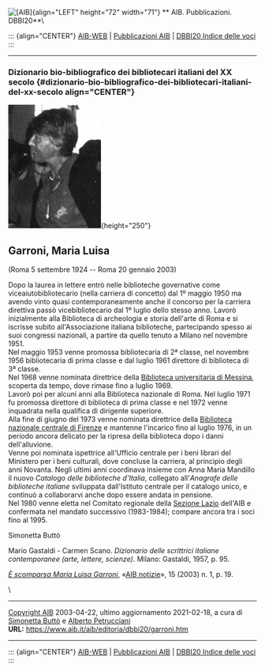 ![\[AIB\]](/aib/wi/aibv72.gif){align="LEFT" height="72" width="71"}
** AIB. Pubblicazioni. DBBI20**\

::: {align="CENTER"}
[AIB-WEB](/) \| [Pubblicazioni AIB](/pubblicazioni/) \| [DBBI20 Indice
delle voci](dbbi20.htm)
:::

------------------------------------------------------------------------

### Dizionario bio-bibliografico dei bibliotecari italiani del XX secolo {#dizionario-bio-bibliografico-dei-bibliotecari-italiani-del-xx-secolo align="CENTER"}

![\[Ritratto\]](garroni.jpg){height="250"}

## Garroni, Maria Luisa

(Roma 5 settembre 1924 -- Roma 20 gennaio 2003)

Dopo la laurea in lettere entrò nelle biblioteche governative come
viceaiutobibliotecario (nella carriera di concetto) dal 1º maggio 1950
ma avendo vinto quasi contemporaneamente anche il concorso per la
carriera direttiva passò vicebibliotecario dal 1º luglio dello stesso
anno. Lavorò inizialmente alla Biblioteca di archeologia e storia
dell\'arte di Roma e si iscrisse subito all\'Associazione italiana
biblioteche, partecipando spesso ai suoi congressi nazionali, a partire
da quello tenuto a Milano nel novembre 1951.\
Nel maggio 1953 venne promossa bibliotecaria di 2ª classe, nel novembre
1956 bibliotecaria di prima classe e dal luglio 1961 direttore di
biblioteca di 3ª classe.\
Nel 1968 venne nominata direttrice della [Biblioteca universitaria di
Messina](/aib/stor/teche/me-uni.htm), scoperta da tempo, dove rimase
fino a luglio 1969.\
Lavorò poi per alcuni anni alla Biblioteca nazionale di Roma. Nel luglio
1971 fu promossa direttore di biblioteca di prima classe e nel 1972
venne inquadrata nella qualifica di dirigente superiore.\
Alla fine di giugno del 1973 venne nominata direttrice della [Biblioteca
nazionale centrale di Firenze](/aib/stor/teche/fi-naz.htm) e mantenne
l\'incarico fino al luglio 1976, in un periodo ancora delicato per la
ripresa della biblioteca dopo i danni dell\'alluvione.\
Venne poi nominata ispettrice all\'Ufficio centrale per i beni librari
del Ministero per i beni culturali, dove concluse la carriera, al
principio degli anni Novanta. Negli ultimi anni coordinava insieme con
Anna Maria Mandillo il nuovo *Catalogo delle biblioteche d\'Italia*,
collegato all\'*Anagrafe delle biblioteche italiane* sviluppata
dall\'Istituto centrale per il catalogo unico, e continuò a collaborarvi
anche dopo essere andata in pensione.\
Nel 1980 venne eletta nel Comitato regionale della [Sezione
Lazio](/aib/stor/sezioni/laz.htm) dell\'AIB e confermata nel mandato
successivo (1983-1984); compare ancora tra i soci fino al 1995.

Simonetta Buttò

Mario Gastaldi - Carmen Scano. *Dizionario delle scrittrici italiane
contemporanee (arte, lettere, scienze)*. Milano: Gastaldi, 1957, p. 95.

[*È scomparsa Maria Luisa Garroni*](garroni2.jpg), «[AIB
notizie](/aib/editoria/n15/03-01keywords.htm#garroni)», 15 (2003) n. 1,
p. 19.

\

------------------------------------------------------------------------

[Copyright AIB](/su-questo-sito/dichiarazione-di-copyright-aib-web/)
2003-04-22, ultimo aggiornamento 2021-02-18, a cura di [Simonetta
Buttò](/aib/redazione3.htm) e [Alberto
Petrucciani](/su-questo-sito/redazione-aib-web/)\
**URL:** https://www.aib.it/aib/editoria/dbbi20/garroni.htm

------------------------------------------------------------------------

::: {align="CENTER"}
[AIB-WEB](/) \| [Pubblicazioni AIB](/pubblicazioni/) \| [DBBI20 Indice
delle voci](dbbi20.htm)
:::
